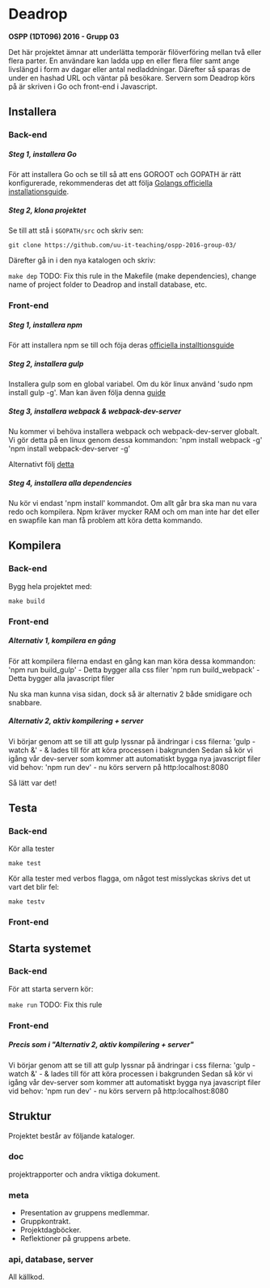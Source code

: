 # Deadrop

**OSPP (1DT096) 2016 - Grupp 03**

Det här projektet ämnar att underlätta temporär filöverföring mellan två eller flera parter. En användare kan ladda upp en eller flera filer samt ange livslängd i form av dagar eller antal nedladdningar. Därefter så sparas de under en hashad URL och väntar på besökare. Servern som Deadrop körs på är skriven i Go och front-end i Javascript.

## Installera

### Back-end

##### Steg 1, installera Go
För att installera Go och se till så att ens GOROOT och GOPATH är rätt konfigurerade, rekommenderas det att följa
[Golangs officiella installationsguide](https://golang.org/doc/install).

##### Steg 2, klona projektet
Se till att stå i `$GOPATH/src` och skriv sen:

`git clone https://github.com/uu-it-teaching/ospp-2016-group-03/`

Därefter gå in i den nya katalogen och skriv:

`make dep` TODO: Fix this rule in the Makefile (make dependencies), change name of project folder to Deadrop and install database, etc.

### Front-end

##### Steg 1, installera npm
För att installera npm se till och föja deras [officiella installtionsguide](https://docs.npmjs.com/getting-started/installing-node)

##### Steg 2, installera gulp
Installera gulp som en global variabel. Om du kör linux använd 'sudo npm install gulp -g'. Man kan även följa denna [guide](https://github.com/gulpjs/gulp/blob/master/docs/getting-started.md)

##### Steg 3, installera webpack & webpack-dev-server
Nu kommer vi behöva installera webpack och webpack-dev-server globalt. Vi gör detta på en linux genom dessa kommandon:
'npm install webpack -g'
'npm install webpack-dev-server -g'

Alternativt följ [detta](https://webpack.github.io/docs/tutorials/getting-started/)

##### Steg 4, installera alla dependencies
Nu kör vi endast 'npm install' kommandot. Om allt går bra ska man nu vara redo och kompilera. Npm kräver mycker RAM och om man inte har det eller en swapfile kan man få problem att köra detta kommando.

## Kompilera

### Back-end
Bygg hela projektet med:

`make build`

### Front-end

##### Alternativ 1, kompilera en gång
För att kompilera filerna endast en gång kan man köra dessa kommandon:
'npm run build_gulp'  - Detta bygger alla css filer
'npm run build_webpack' - Detta bygger alla javascript filer

Nu ska man kunna visa sidan, dock så är alternativ 2 både smidigare och snabbare.

##### Alternativ 2, aktiv kompilering + server
Vi börjar genom att se till att gulp lyssnar på ändringar i css filerna:
'gulp -watch &' - & lades till för att köra processen i bakgrunden
Sedan så kör vi igång vår dev-server som kommer att automatiskt bygga nya javascript filer vid behov:
'npm run dev' - nu körs servern på http:localhost:8080

Så lätt var det!

## Testa

### Back-end
Kör alla tester

`make test`

Kör alla tester med verbos flagga, om något test misslyckas skrivs det ut vart det blir fel:

`make testv`

### Front-end

## Starta systemet

### Back-end
För att starta servern kör:

`make run` TODO: Fix this rule

### Front-end

##### Precis som i "Alternativ 2, aktiv kompilering + server"
Vi börjar genom att se till att gulp lyssnar på ändringar i css filerna:
'gulp -watch &' - & lades till för att köra processen i bakgrunden
Sedan så kör vi igång vår dev-server som kommer att automatiskt bygga nya javascript filer vid behov:
'npm run dev' - nu körs servern på http:localhost:8080

## Struktur

Projektet består av följande kataloger.

### doc

projektrapporter och andra viktiga dokument.

### meta

- Presentation av gruppens medlemmar.
- Gruppkontrakt.
- Projektdagböcker.
- Reflektioner på gruppens arbete.

### api, database, server

All källkod.
